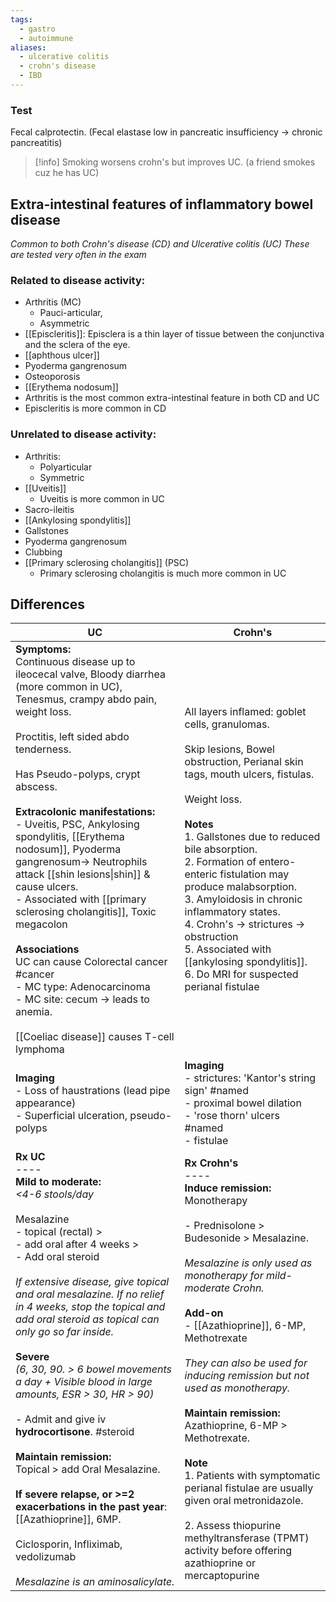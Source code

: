 ```yaml
---
tags:
  - gastro
  - autoimmune
aliases:
  - ulcerative colitis
  - crohn's disease
  - IBD
---
```

### Test
Fecal calprotectin. (Fecal elastase low in pancreatic insufficiency -> chronic pancreatitis)  
>[!info]
>Smoking worsens crohn's but improves UC. (a friend smokes cuz he has UC)  

## Extra-intestinal features of inflammatory bowel disease
*Common to both Crohn's disease (CD) and Ulcerative colitis (UC)*
*These are tested very often in the exam*
### Related to disease activity:
- Arthritis (MC)
	- Pauci-articular,
	- Asymmetric
- [[Episcleritis]]: Episclera is a thin layer of tissue between the conjunctiva and the sclera of the eye.
- [[aphthous ulcer]]
- Pyoderma gangrenosum 
- Osteoporosis
- [[Erythema nodosum]]
- Arthritis is the most common extra-intestinal feature in both CD and UC
- Episcleritis is more common in CD
### Unrelated to disease activity:
- Arthritis:
	- Polyarticular
	- Symmetric
- [[Uveitis]]
	- Uveitis is more common in UC
- Sacro-ileitis
- [[Ankylosing spondylitis]]
- Gallstones
- Pyoderma gangrenosum
- Clubbing
- [[Primary sclerosing cholangitis]] (PSC)
	- Primary sclerosing cholangitis is much more common in UC
## Differences

| UC                                                                                                                                                                                                                                                                                                                                                                                                                                                                                                                                                                                                                                                                                                                                                                 | Crohn's                                                                                                                                                                                                                                                                                                                                                                                                                                                                                                                                                                                                                           |
| ------------------------------------------------------------------------------------------------------------------------------------------------------------------------------------------------------------------------------------------------------------------------------------------------------------------------------------------------------------------------------------------------------------------------------------------------------------------------------------------------------------------------------------------------------------------------------------------------------------------------------------------------------------------------------------------------------------------------------------------------------------------ | --------------------------------------------------------------------------------------------------------------------------------------------------------------------------------------------------------------------------------------------------------------------------------------------------------------------------------------------------------------------------------------------------------------------------------------------------------------------------------------------------------------------------------------------------------------------------------------------------------------------------------- |
| **Symptoms:**<br>Continuous disease up to ileocecal valve, Bloody diarrhea (more common in UC), Tenesmus, crampy abdo pain, weight loss.<br><br>Proctitis, left sided abdo tenderness.<br><br>Has Pseudo-polyps, crypt abscess.<br><br>**Extracolonic manifestations:**<br>- Uveitis, PSC, Ankylosing spondylitis, [[Erythema nodosum]], Pyoderma gangrenosum-> Neutrophils attack [[shin lesions\|shin]] & cause ulcers.<br>- Associated with [[primary sclerosing cholangitis]], Toxic megacolon<br><br>**Associations**<br>UC can cause Colorectal cancer #cancer <br>- MC type: Adenocarcinoma<br>- MC site: cecum -> leads to anemia.<br><br>[[Coeliac disease]] causes T-cell lymphoma                                                                       | All layers inflamed: goblet cells, granulomas.<br><br>Skip lesions, Bowel obstruction, Perianal skin tags, mouth ulcers, fistulas.<br><br>Weight loss.<br><br>**Notes**<br>1. Gallstones due to reduced bile absorption.<br>2. Formation of entero-enteric fistulation may produce malabsorption.<br>3. Amyloidosis in chronic inflammatory states.<br>4. Crohn's -> strictures -> obstruction<br>5. Associated with [[ankylosing spondylitis]].<br>6. Do MRI for suspected perianal fistulae                                                                                                                                     |
| **Imaging**<br>- Loss of haustrations (lead pipe appearance)<br>- Superficial ulceration, pseudo-polyps                                                                                                                                                                                                                                                                                                                                                                                                                                                                                                                                                                                                                                                            | **Imaging**<br>- strictures: 'Kantor's string sign' #named <br>- proximal bowel dilation<br>- 'rose thorn' ulcers #named <br>- fistulae                                                                                                                                                                                                                                                                                                                                                                                                                                                                                           |
| **Rx UC**<br>----<br>**Mild to moderate:**<br>*<4-6 stools/day*<br><br>Mesalazine<br>- topical (rectal) ><br>- add oral after 4 weeks ><br>- Add oral steroid<br><br>*If extensive disease, give topical and oral mesalazine. If no relief in 4 weeks, stop the topical and add oral steroid as topical can only go so far inside.*<br><br>**Severe**<br>*(6, 30, 90. > 6 bowel movements a day + Visible blood in large amounts, ESR > 30, HR > 90)*<br><br>- Admit and give iv **hydrocortisone**. #steroid <br><br>**Maintain remission:**<br>Topical > add Oral Mesalazine.<br><br>**If severe relapse, or >=2 exacerbations in the past year**: [[Azathioprine]], 6MP.<br><br>Ciclosporin, Infliximab, vedolizumab<br><br>*Mesalazine is an aminosalicylate.* | **Rx Crohn's**<br>----<br>**Induce remission:**<br>Monotherapy<br><br>- Prednisolone > Budesonide > Mesalazine.<br><br>*Mesalazine is only used as monotherapy for mild-moderate Crohn.*<br><br>**Add-on**<br>- [[Azathioprine]], 6-MP, Methotrexate<br><br>*They can also be used for inducing remission but not used as monotherapy.*<br><br>**Maintain remission:**<br>Azathioprine, 6-MP > Methotrexate.<br><br>**Note**<br>1. Patients with symptomatic perianal fistulae are usually given oral metronidazole.<br><br>2. Assess thiopurine methyltransferase (TPMT) activity before offering azathioprine or mercaptopurine |
